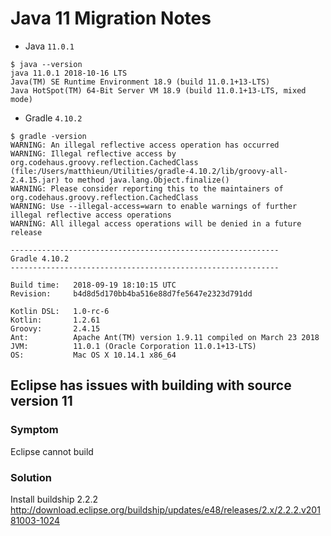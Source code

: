 # Java 11 Migration Notes

- Java `11.0.1`

```
$ java --version
java 11.0.1 2018-10-16 LTS
Java(TM) SE Runtime Environment 18.9 (build 11.0.1+13-LTS)
Java HotSpot(TM) 64-Bit Server VM 18.9 (build 11.0.1+13-LTS, mixed mode)
```
- Gradle `4.10.2`

```
$ gradle -version
WARNING: An illegal reflective access operation has occurred
WARNING: Illegal reflective access by org.codehaus.groovy.reflection.CachedClass (file:/Users/matthieun/Utilities/gradle-4.10.2/lib/groovy-all-2.4.15.jar) to method java.lang.Object.finalize()
WARNING: Please consider reporting this to the maintainers of org.codehaus.groovy.reflection.CachedClass
WARNING: Use --illegal-access=warn to enable warnings of further illegal reflective access operations
WARNING: All illegal access operations will be denied in a future release

------------------------------------------------------------
Gradle 4.10.2
------------------------------------------------------------

Build time:   2018-09-19 18:10:15 UTC
Revision:     b4d8d5d170bb4ba516e88d7fe5647e2323d791dd

Kotlin DSL:   1.0-rc-6
Kotlin:       1.2.61
Groovy:       2.4.15
Ant:          Apache Ant(TM) version 1.9.11 compiled on March 23 2018
JVM:          11.0.1 (Oracle Corporation 11.0.1+13-LTS)
OS:           Mac OS X 10.14.1 x86_64
```

## Eclipse has issues with building with source version 11

### Symptom

Eclipse cannot build

### Solution

Install buildship 2.2.2
http://download.eclipse.org/buildship/updates/e48/releases/2.x/2.2.2.v20181003-1024
